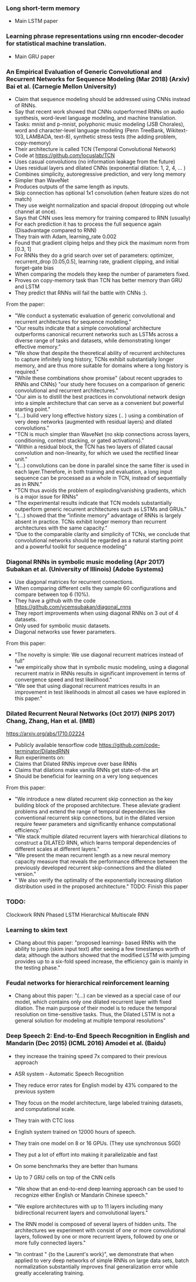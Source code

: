 ### Long short-term memory
- Main LSTM paper

### Learning phrase representations using rnn encoder-decoder for statistical machine translation.
- Main GRU paper


### An Empirical Evaluation of Generic Convolutional and Recurrent Networks for Sequence Modeling (Mar 2018) (Arxiv) Bai et al. (Carnegie Mellon University)
- Claim that sequence modeling should be addressed using CNNs instead of RNNs.
- Say that recent work showed that CNNs outperformed RNNs on audio synthesis, word-level language modeling, and machine translation.
- Tasks: mnist and p-mnist, polyphonic music modeling (JSB Chorales), word and character-level language modeling (Penn TreeBank, Wikitext-103, LAMBADA, text-8), synthetic stress tests (the adding problem, copy-memory)
- Their architecture is called TCN (Temporal Convolutional Network)
- Code at https://github.com/locuslab/TCN
- Uses casual convolutions (no information leakage from the future)
- Uses residual layers and dilated CNNs (exponential dilation: 1, 2, 4, ... )
- Combines simplicity, autoregressive prediction, and very long memory
- Simpler than WaveNet
- Produces outputs of the same length as inputs.
- Skip connection has optional 1x1 convolution (when feature sizes do not match)
- They use weight normalization and spacial dropout (dropping out whole channel at once).
- Says that CNN uses less memory for training compared to RNN (usually)
- For each prediction it has to process the full sequence again (Disadvantage compared to RNN) 
- They train with Adam, learning_rate 0.002 
- Found that gradient cliping helps and they pick the maximum norm from [0.3, 1]
- For RNNs they do a grid search over set of parameters: optimizer, recurrent_drop [0.05,0.5], learning rate, gradient clipping, and initial forget-gate bias
- When comparing the models they keep the number of parameters fixed.
- Proves on copy-memory task than TCN has better memory than GRU and LSTM
- They predict that RNNs will fail the battle with CNNs :).

From the paper:
- "We conduct a systematic evaluation of generic convolutional and recurrent architectures for sequence modeling."
- "Our results indicate that a simple convolutional architecture outperforms canonical recurrent networks such as LSTMs across a diverse range of tasks and datasets, while demonstrating longer effective memory."
- "We show that despite the theoretical ability of recurrent architectures to capture infinitely long history, TCNs exhibit substantially longer memory, and are thus more suitable for domains where a long history is required."
- "While these combinations show promise" {about recent upgrades to RNNs and CNNs} "our study here focuses on a comparison of generic convolutional and recurrent architectures."
- "Our aim is to distill the best practices  in  convolutional  network  design  into  a  simple architecture that can serve as a convenient but powerful starting point."
- "(...) build very long effective history sizes (.. ) using a combination of very deep networks (augmented with residual layers) and dilated convolutions."
- "TCN is much simpler than WaveNet (no skip connections across layers, conditioning, context stacking, or gated activations)."
- "Within a residual block, the TCN has two layers of dilated causal convolution and non-linearity, for which we used the rectified linear unit."
- "(...) convolutions can be done in parallel since the same filter is used in each layer.Therefore, in both training and evaluation, a long input sequence can be processed as a whole in TCN, instead of sequentially as in RNN."
- "TCN thus avoids the problem of exploding/vanishing gradients, which is a major issue for RNNs"
- "The experimental results indicate that TCN models substantially outperform generic recurrent architectures such as LSTMs and GRUs."
- "(...) showed that the “infinite memory” advantage of RNNs is largely absent in practice. TCNs exhibit longer memory than recurrent architectures with the same capacity."
- "Due to the comparable clarity and simplicity of TCNs, we conclude that convolutional networks should be regarded as a natural starting point and a powerful toolkit for sequence modeling"

### Diagonal RNNs in symbolic music modeling (Apr 2017) Subakan et al. (University of Illinois) (Adobe Systems)

- Use diagonal matrices for recurrent connections.
- When comparing different cells they sample 60 configurations and compare between top 6 (10%).
- They have a github with the code https://github.com/ycemsubakan/diagonal_rnns
- They report improvements when using diagonal RNNs on 3 out of 4 datasets.
- Only used for symbolic music datasets.
- Diagonal networks use fewer parameters.

From this paper:
- "The novelty is simple: We use diagonal recurrent matrices instead of full"
- "we empirically show that in symbolic music modeling, using a diagonal recurrent matrix in RNNs results in significant improvement in terms of convergence speed and test likelihood."
- "We see that using diagonal recurrent matrices results in an improvement in test likelihoods in almost all cases we have explored in this paper."

### Dilated Recurrent Neural Networks (Oct 2017) (NIPS 2017) Chang, Zhang, Han et al. (IMB) 
https://arxiv.org/abs/1710.02224
- Publicly available tensorflow code https://github.com/code-terminator/DilatedRNN
- Run experiments on: 
- Claims that Dilated RNNs improve over base RNNs 
- Claims that dilations make vanilla RNNs get state-of-the art
- Should be beneficial for learning on a very long sequences


From this paper:
- "We introduce a new dilated recurrent skip connection as the key building block of the proposed architecture. These alleviate gradient problems and extend the range of temporal dependencies like conventional recurrent skip connections, but in the dilated version require fewer parameters and significantly enhance computational efficiency."
- "We stack multiple dilated recurrent layers with hierarchical dilations to construct a DILATED RNN, which learns temporal dependencies of different scales at different layers."
- "We present the mean recurrent length as a new neural memory capacity measure that reveals the performance difference between the previously developed recurrent skip-connections and the dilated version."
- " We also verify the optimality of the exponentially increasing dilation distribution used in the proposed architecture."
TODO: Finish this paper

### TODO:
Clockwork RNN 
Phased LSTM
Hierarchical Multiscale RNN


### Learning to skim text

- Chang about this paper: "proposed learning-
based RNNs with the ability to jump (skim input text) after seeing a few timestamps worth of data;
although the authors showed that the modified LSTM with jumping provides up to a six-fold speed
increase, the efficiency gain is mainly in the testing phase."

### Feudal networks for hierarchical reinforcement learning
- Chang about this paper: "(...) can be viewed as a special case
of our model, which contains only one dilated recurrent layer with fixed dilation. The main purpose
of their model is to reduce the temporal resolution on time-sensitive tasks. Thus, the Dilated LSTM
is not a general solution for modeling at multiple temporal resolutions"


### Deep Speech 2: End-to-End Speech Recognition in English and Mandarin (Dec 2015) (ICML 2016) Amodei et al. (Baidu)
- they increase the training speed 7x compared to their previous approach
- ASR system - Automatic Speech Recognition
- They reduce error rates for English model by 43% compared to the previous system
- They focus on the  model  architecture,  large  labeled  training datasets, and computational scale.
- They train with CTC loss
- English system trained on 12000 hours of speech.
- They train one model on 8 or 16 GPUs. (They use synchronous SGD)
- They put a lot of effort into making it parallelizable and fast 
- On some benchmarks they are better than humans
- Up to 7 GRU cells on top of the CNN cells



- "We  show  that  an  end-to-end  deep  learning  approach  can  be  used  to  recognize either English or Mandarin Chinese speech."
- "We explore architectures with up to 11 layers including many bidirectional recurrent layers and convolutional layers."
- The RNN model is composed of several layers of hidden units.  The architectures we experiment with consist of one or more convolutional layers, followed by one or more recurrent layers, followed by one or more fully connected layers."
- "In contrast " {to the Laurent's work}", we demonstrate that when applied to very deep networks of simple RNNs on large data sets, batch normalization
substantially improves final generalization error while greatly accelerating training.

